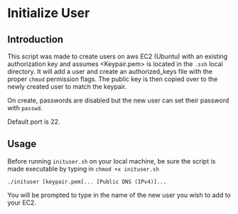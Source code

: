 Initialize User
===============

Introduction
------------
This script was made to create users on aws EC2 (Ubuntu) with an existing authorization 
key and assumes <Keypair.pem> is located in the ``.ssh`` local directory. It will add a
user and create an authorized_keys file with the proper ``chmod`` permission flags. The
public key is then copied over to the newly created user to match the keypair.

On create, passwords are disabled but the new user can set their password with ``passwd``.

Default port is 22.

Usage
-----
Before running ``inituser.sh`` on your local machine, be sure the script is made 
executable by typing in ``chmod +x inituser.sh``

``./inituser [keypair.pem]... [Public DNS (IPv4)]...``

You will be prompted to type in the name of the new user you wish to add to your EC2.

